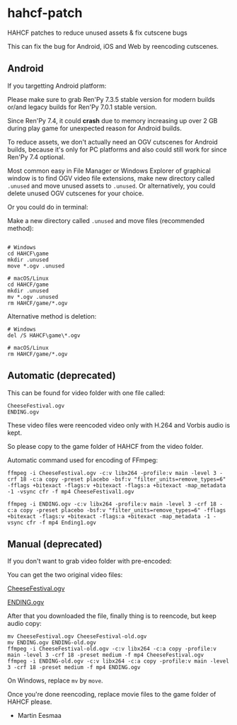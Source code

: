# hahcf-patch

HAHCF patches to reduce unused assets & fix cutscene bugs

This can fix the bug for Android, iOS and Web by reencoding cutscenes.

## Android

If you targetting Android platform:

Please make sure to grab Ren'Py 7.3.5 stable version for modern builds
or/and legacy builds for Ren'Py 7.0.1 stable version.

Since Ren'Py 7.4, it could **crash** due to memory increasing up over 2 GB during play game for unexpected reason for Android builds.

To reduce assets, we don't actually need an OGV cutscenes for Android builds, because it's only for PC platforms and also could still work for since Ren'Py 7.4 optional.

Most common easy in File Manager or Windows Explorer of graphical window is to find OGV video file extensions, make new directory called `.unused` and move unused assets to `.unused`. Or alternatively, you could delete unused OGV cutscenes for your choice.

Or you could do in terminal:

Make a new directory called `.unused` and move files (recommended method):

```

# Windows
cd HAHCF\game
mkdir .unused
move *.ogv .unused

# macOS/Linux
cd HAHCF/game
mkdir .unused
mv *.ogv .unused
rm HAHCF/game/*.ogv
```

Alternative method is deletion:

```
# Windows
del /S HAHCF\game\*.ogv

# macOS/Linux
rm HAHCF/game/*.ogv
```



## Automatic (deprecated)

This can be found for video folder with one file called:

```
CheeseFestival.ogv
ENDING.ogv
```

These video files were reencoded video only with H.264 and Vorbis audio is kept.

So please copy to the game folder of HAHCF from the video folder.

Automatic command used for encoding of FFmpeg:

```
ffmpeg -i CheeseFestival.ogv -c:v libx264 -profile:v main -level 3 -crf 18 -c:a copy -preset placebo -bsf:v "filter_units=remove_types=6" -fflags +bitexact -flags:v +bitexact -flags:a +bitexact -map_metadata -1 -vsync cfr -f mp4 CheeseFestival1.ogv

ffmpeg -i ENDING.ogv -c:v libx264 -profile:v main -level 3 -crf 18 -c:a copy -preset placebo -bsf:v "filter_units=remove_types=6" -fflags +bitexact -flags:v +bitexact -flags:a +bitexact -map_metadata -1 -vsync cfr -f mp4 Ending1.ogv
```

## Manual (deprecated)

If you don't want to grab video folder with pre-encoded:

You can get the two original video files:

[CheeseFestival.ogv](https://github.com/MartinEesmaa/HAHCF/raw/5d3b320c31941fe5416342d840dac57265df0305/game/CheeseFestival.ogv)

[ENDING.ogv](https://github.com/MartinEesmaa/HAHCF/raw/5d3b320c31941fe5416342d840dac57265df0305/game/ENDING.ogv)

After that you downloaded the file, finally thing is to reencode, but keep audio copy:

```
mv CheeseFestival.ogv CheeseFestival-old.ogv
mv ENDING.ogv ENDING-old.ogv
ffmpeg -i CheeseFestival-old.ogv -c:v libx264 -c:a copy -profile:v main -level 3 -crf 18 -preset medium -f mp4 CheeseFestival.ogv
ffmpeg -i ENDING-old.ogv -c:v libx264 -c:a copy -profile:v main -level 3 -crf 18 -preset medium -f mp4 ENDING.ogv
```

On Windows, replace `mv` by `move`.

Once you're done reencoding, replace movie files to the game folder of HAHCF please.

- Martin Eesmaa